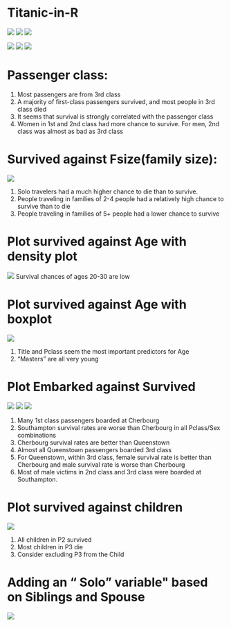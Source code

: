 # Titanic-in-R
![](Titanic1.png)
![](Titanic2.png)
![](Titanic3.png)

![](Titanic4.png)
![](Titanic5.png)
![](Titanic6.png)

# Passenger class:
1. Most passengers are from 3rd class
2. A majority of first-class passengers survived, and most people in 3rd class died
3. It seems that survival is strongly correlated with the passenger class
4. Women in 1st and 2nd class had more chance to survive. For men, 2nd class was almost as bad as 3rd class

# Survived against Fsize(family size):
![](Titanic7.png)
1. Solo travelers had a much higher chance to die than to survive.
2. People traveling in families of 2-4 people had a relatively high chance to survive than to die
3. People traveling in families of 5+ people had a lower chance to survive

# Plot survived against Age with density plot 
![](Titanic8.png)
Survival chances of ages 20-30 are low

#  Plot survived against Age with boxplot 
![](Titanic9.png)
1. Title and Pclass seem the most important predictors for Age
2. “Masters” are all very young

# Plot Embarked against Survived
![](Titanic10.png)
![](Titanic11.png)
![](Titanic12.png)

1. Many 1st class passengers boarded at Cherbourg
2. Southampton survival rates are worse than Cherbourg in all Pclass/Sex combinations
3. Cherbourg survival rates are better than Queenstown
4. Almost all Queenstown passengers boarded 3rd class
5. For Queenstown, within 3rd class, female survival rate is better than Cherbourg and male survival rate is worse than Cherbourg
6. Most of male victims in 2nd class and 3rd class were boarded at Southampton.

# Plot survived against children
![](Titanic13.png)

1. All children in P2 survived
2. Most children in P3 die
3. Consider excluding P3 from the Child

# Adding an “ Solo” variable" based on Siblings and Spouse
![](Titanic14.png)




